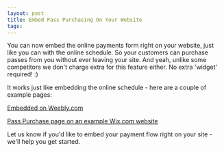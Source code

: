 ```yaml
---
layout: post
title: Embed Pass Purchasing On Your Website
tags: 
---
```


You can now embed the online payments form right on your website, just like you can with the online schedule. So your customers can purchase passes from you without ever leaving your site. And yeah, unlike some competitors we don't charge extra for this feature either. No extra 'widget' required! :)

It works just like embedding the online schedule - here are a couple of example pages:

[Embedded on Weebly.com](http://punchpass.weebly.com/purchase-passes.html)

[Pass Purchase page on an example Wix.com website](http://punchpass.wix.com/punchpass-example)

</div>

</div>

Let us know if you'd like to embed your payment flow right on your site - we'll help you get started.

</div>

</div>
